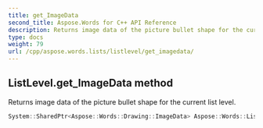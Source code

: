 ```yaml
---
title: get_ImageData
second_title: Aspose.Words for C++ API Reference
description: Returns image data of the picture bullet shape for the current list level.
type: docs
weight: 79
url: /cpp/aspose.words.lists/listlevel/get_imagedata/
---
```

## ListLevel.get_ImageData method


Returns image data of the picture bullet shape for the current list level.

```cpp
System::SharedPtr<Aspose::Words::Drawing::ImageData> Aspose::Words::Lists::ListLevel::get_ImageData()
```


